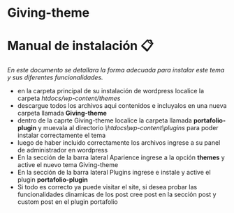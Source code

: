 # Giving-theme

# Manual de instalación 📋

_En este documento se detallara la forma adecuada para instalar este tema y sus diferentes funcionalidades._ 

* en la carpeta principal de su instalación de wordpress localice la carpeta *htdocs/wp-content/themes*
* descargue todos los archivos aqui contenidos e incluyalos en una nueva carpeta llamada **Giving-theme**
* dentro de la caprte Giving-theme localice la carpeta llamada **portafolio-plugin** y muevala al directorio *\htdocs\wp-content\plugins* para poder instalar correctamente el tema 
* luego de haber incluido correctamente los archivos ingrese a su panel de administrador en wordpress 
* En la sección de la barra lateral Aparience ingrese a la opción **themes** y active el nuevo tema Giving-theme
* En la sección de la barra lateral Plugins ingrese e instale y active el plugin **portafolio-plugin**
* Si todo es correcto ya puede visitar el site, si desea probar las funcionalidades dinamicas de los post cree post en la sección post y custom post en el plugin portafolio
